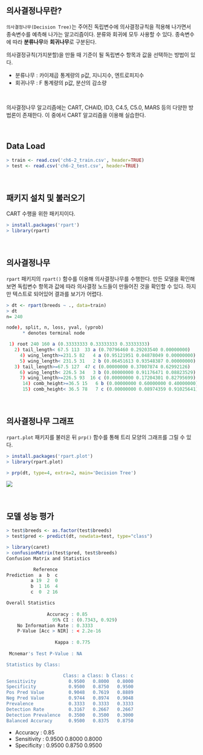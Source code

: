## 의사결정나무란?
`의사결정나무(Decision Tree)`는 주어진 독립변수에 의사결정규칙을 적용해 나가면서 종속변수를 예측해 나가는 알고리즘이다. 분류와 회귀에 모두 사용할 수 있다. 종속변수에 따라 **분류나무**와 **회귀나무**로 구분된다. 

의사결정규칙(가지분할)을 만들 때 기준이 될 독립변수 항목과 값을 선택하는 방법이 있다.
- 분류나무 : 카이제곱 통계량의 p값, 지니지수, 엔트로피지수
- 회귀나무 : F 통계량의 p값, 분산의 감소량

<br>

의사결정나무 알고리즘에는 CART, CHAID, ID3, C4.5, C5.0, MARS 등의 다양한 방법론이 존재한다. 이 중에서 CART 알고리즘을 이용해 실습한다.

<br>

## Data Load
```r
> train <- read.csv('ch6-2_train.csv', header=TRUE)
> test <- read.csv('ch6-2_test.csv', header=TRUE)
```

<br>

## 패키지 설치 및 불러오기
CART 수행을 위한 패키지이다.
```r
> install.packages('rpart')
> library(rpart)
```

<br>

## 의사결정나무
`rpart` 패키지의 `rpart()` 함수를 이용해 의사결정나무를 수행한다. 만든 모델을 확인해보면 독립변수 항목과 값에 따라 의사결정 노드들이 만들어진 것을 확인할 수 있다. 하지만 텍스트로 되어있어 결과를 보기가 어렵다.
```r
> dt <- rpart(breeds ~ ., data=train)
> dt
n= 240 

node), split, n, loss, yval, (yprob)
      * denotes terminal node

 1) root 240 160 a (0.33333333 0.33333333 0.33333333)  
   2) tail_length< 67.5 113  33 a (0.70796460 0.29203540 0.00000000)  
     4) wing_length>=231.5 82   4 a (0.95121951 0.04878049 0.00000000) *
     5) wing_length< 231.5 31   2 b (0.06451613 0.93548387 0.00000000) *
   3) tail_length>=67.5 127  47 c (0.00000000 0.37007874 0.62992126)  
     6) wing_length< 226.5 34   3 b (0.00000000 0.91176471 0.08823529) *
     7) wing_length>=226.5 93  16 c (0.00000000 0.17204301 0.82795699)  
      14) comb_height>=36.5 15   6 b (0.00000000 0.60000000 0.40000000) *
      15) comb_height< 36.5 78   7 c (0.00000000 0.08974359 0.91025641) *
```

<br>

## 의사결정나무 그래프
`rpart.plot` 패키지를 불러온 뒤 `prp()` 함수를 통해 트리 모양의 그래프를 그릴 수 있다.
```r
> install.packages('rpart.plot')
> library(rpart.plot)
```
```r
> prp(dt, type=4, extra=2, main='Decision Tree')
```
![](https://velog.velcdn.com/images/ddoddo/post/a5dba40d-1864-4296-9404-8d2a2823ba8d/image.png)

<br>

## 모델 성능 평가
```r
> test$breeds <- as.factor(test$breeds)
> test$pred <- predict(dt, newdata=test, type="class")

> library(caret)
> confusionMatrix(test$pred, test$breeds)
Confusion Matrix and Statistics

          Reference
Prediction  a  b  c
         a 19  2  0
         b  1 16  4
         c  0  2 16

Overall Statistics
                                         
               Accuracy : 0.85           
                 95% CI : (0.7343, 0.929)
    No Information Rate : 0.3333         
    P-Value [Acc > NIR] : < 2.2e-16      
                                         
                  Kappa : 0.775          
                                         
 Mcnemar's Test P-Value : NA             

Statistics by Class:

                     Class: a Class: b Class: c
Sensitivity            0.9500   0.8000   0.8000
Specificity            0.9500   0.8750   0.9500
Pos Pred Value         0.9048   0.7619   0.8889
Neg Pred Value         0.9744   0.8974   0.9048
Prevalence             0.3333   0.3333   0.3333
Detection Rate         0.3167   0.2667   0.2667
Detection Prevalence   0.3500   0.3500   0.3000
Balanced Accuracy      0.9500   0.8375   0.8750
```
- Accuracy : 0.85 
- Sensitivity : 0.9500 0.8000 0.8000
- Specificity : 0.9500 0.8750 0.9500
